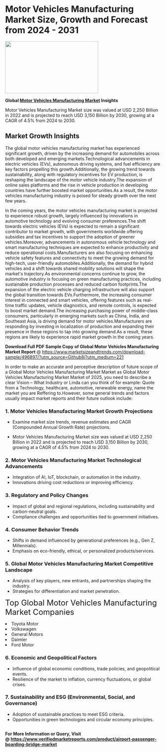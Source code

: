 <H1>Motor Vehicles Manufacturing Market Size, Growth and Forecast from 2024 - 2031</H1><img class="aligncenter size-medium wp-image-584254" src="https://thirdeyenews.in/wp-content/uploads/2024/09/Global-Market-Research-300x168.jpeg" alt="" width="300" height="168" /><p><strong>Global&nbsp;<a href="https://www.marketsizeandtrends.com/download-sample/496897/?utm_source=Github8j?utm_medium=221">Motor Vehicles Manufacturing Market</a> Insights</strong></p><p>Motor Vehicles Manufacturing Market size was valued at USD 2,250 Billion in 2022 and is projected to reach USD 3,150 Billion by 2030, growing at a CAGR of 4.5% from 2024 to 2030.</p><p><h2>Market Growth Insights</h2> <p>The global motor vehicles manufacturing market has experienced significant growth, driven by the increasing demand for automobiles across both developed and emerging markets.Technological advancements in electric vehicles (EVs), autonomous driving systems, and fuel efficiency are key factors propelling this growth.Additionally, the growing trend towards sustainability, along with regulatory incentives for EV production, is reshaping the landscape of the motor vehicle industry.The expansion of online sales platforms and the rise in vehicle production in developing countries have further boosted market opportunities.As a result, the motor vehicles manufacturing industry is poised for steady growth over the next few years.</p> <p>In the coming years, the motor vehicles manufacturing market is projected to experience robust growth, largely influenced by innovations in automotive technology and evolving consumer preferences.The shift towards electric vehicles (EVs) is expected to remain a significant contributor to market growth, with governments worldwide offering subsidies and tax incentives to support the adoption of greener vehicles.Moreover, advancements in autonomous vehicle technology and smart manufacturing techniques are expected to enhance productivity and reduce operational costs.Manufacturers are also focusing on enhancing vehicle safety features and connectivity to meet the growing demand for high-tech, user-friendly automobiles.Additionally, the demand for hybrid vehicles and a shift towards shared mobility solutions will shape the market's trajectory.As environmental concerns continue to grow, the automotive industry is focusing on green manufacturing practices, including sustainable production processes and reduced carbon footprints.The expansion of the electric vehicle charging infrastructure will also support the global transition towards EVs.Furthermore, the increasing consumer interest in connected and smart vehicles, offering features such as real-time traffic updates, vehicle diagnostics, and remote controls, is expected to boost market demand.The increasing purchasing power of middle-class consumers, particularly in emerging markets such as China, India, and Southeast Asia, is driving demand for motor vehicles.Manufacturers are responding by investing in localization of production and expanding their presence in these regions to tap into growing demand.As a result, these regions are likely to experience rapid market growth in the coming years.<p><span class=""><strong>Download Full PDF Sample Copy of Global Motor Vehicles Manufacturing Market Report</strong> @ <a href="https://www.marketsizeandtrends.com/download-sample/496897/?utm_source=Github8j?utm_medium=221" target="_blank">https://www.marketsizeandtrends.com/download-sample/496897/?utm_source=Github8j?utm_medium=221</a></span></p><p>In order to make an accurate and perceptive description of future scope of a Global&nbsp;Motor Vehicles Manufacturing Market Market as Global&nbsp;Motor Vehicles Manufacturing Market Market of 2025, you need to describe a clear Vision &ndash; What Industry or Linda can you think of for example: Quote from a Technology, healthcare, automotive, renewable energy, name the market you are Reffering to.However, some general trends and factors usually impact market reports and their future outlook include:</p><h3>1.&nbsp;<strong>Motor Vehicles Manufacturing Market Growth Projections</strong></h3><ul><li>Examine market size trends, revenue estimates and CAGR (Compounded Annual Growth Rate) projections.</li><li><p>Motor Vehicles Manufacturing Market size was valued at USD 2,250 Billion in 2022 and is projected to reach USD 3,150 Billion by 2030, growing at a CAGR of 4.5% from 2024 to 2030.</p></li></ul><h3>2.&nbsp;<strong>Motor Vehicles Manufacturing Market Technological Advancements</strong></h3><ul><li>Integration of AI, IoT, blockchain, or automation in the industry.</li><li>Innovations driving cost reductions or improving efficiency.</li></ul><h3>3.&nbsp;<strong>Regulatory and Policy Changes</strong></h3><ul><li>Impact of global and regional regulations, including sustainability and carbon-neutral goals.</li><li>Compliance challenges and opportunities tied to government initiatives.</li></ul><h3>4.&nbsp;<strong>Consumer Behavior Trends</strong></h3><ul><li>Shifts in demand influenced by generational preferences (e.g., Gen Z, Millennials).</li><li>Emphasis on eco-friendly, ethical, or personalized products/services.</li></ul><h3>5.&nbsp;<strong>Global Motor Vehicles Manufacturing Market Competitive Landscape</strong></h3><ul><li>Analysis of key players, new entrants, and partnerships shaping the industry.</li><li>Strategies for differentiation and market penetration.</li></ul><p data-pm-slice="1 1 []"><span style="color: inherit; font-family: inherit; font-size: 25px;">Top Global Motor Vehicles Manufacturing Market Companies</span></p><div class="" data-test-id=""><p><li>Toyota Motor</li><li> Volkswagen</li><li> General Motors</li><li> Daimler</li><li> Ford Motor</li></p></div><h3>6.&nbsp;<strong>Economic and Geopolitical Factors</strong></h3><ul><li>Influence of global economic conditions, trade policies, and geopolitical events.</li><li>Resilience of the market to inflation, currency fluctuations, or global crises.</li></ul><h3>7.&nbsp;<strong>Sustainability and ESG (Environmental, Social, and Governance)</strong></h3><ul><li>Adoption of sustainable practices to meet ESG criteria.</li><li>Opportunities in green technologies and circular economy principles.</li></ul><h2><strong style="font-size: 14px;">For More Information or Query, Visit @&nbsp;</strong><a style="background-color: #ffffff; font-size: 14px;" href="https://www.marketsizeandtrends.com/report/motor-vehicles-manufacturing-market/" target="_blank">https://www.verifiedmarketreports.com/product/airport-passenger-boarding-bridge-market</a></h2>